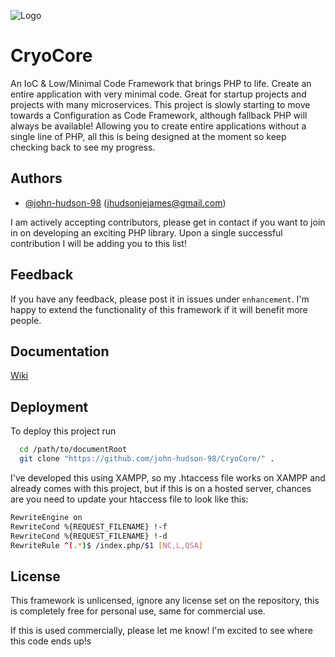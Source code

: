 
![Logo](https://github.com/john-hudson-98/CryoCore/blob/main/public/cryocore.png?raw=true)


# CryoCore

An IoC & Low/Minimal Code Framework that brings PHP to life. Create an entire application with very minimal code. Great for startup projects and projects with many microservices. This project is slowly starting to move towards a Configuration as Code Framework, although fallback PHP will always be available! Allowing you to create entire applications without a single line of PHP, all this is being designed at the moment so keep checking back to see my progress.
## Authors

- [@john-hudson-98](https://www.github.com/john-hudson-98)
  (jhudsonjejames@gmail.com)

I am actively accepting contributors, please get in contact if you want to join in on developing an exciting PHP library. Upon a single successful contribution I will be adding you to this list!


## Feedback

If you have any feedback, please post it in issues under `enhancement`. I'm happy to extend the functionality of this framework if it will benefit more people. 


## Documentation

[Wiki](https://github.com/john-hudson-98/CryoCore/wiki)


## Deployment

To deploy this project run

```bash
  cd /path/to/documentRoot
  git clone "https://github.com/john-hudson-98/CryoCore/" .
```

I've developed this using XAMPP, so my .htaccess file works on XAMPP and already comes with this project, but if this is on a hosted server, chances are you need to update your htaccess file to look like this:
```bash
RewriteEngine on
RewriteCond %{REQUEST_FILENAME} !-f
RewriteCond %{REQUEST_FILENAME} !-d
RewriteRule ^(.*)$ /index.php/$1 [NC,L,QSA]
```


## License

This framework is unlicensed, ignore any license set on the repository, this is completely free for personal use, same for commercial use. 

If this is used commercially, please let me know! I'm excited to see where this code ends up!s
